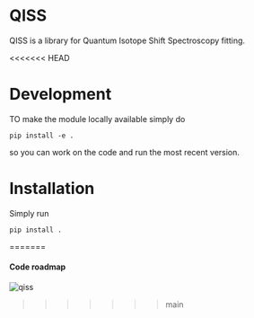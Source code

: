 # QISS

QISS is a library for Quantum Isotope Shift Spectroscopy fitting.


<<<<<<< HEAD



# Development


TO make the module locally available simply do

    pip install -e .


so you can work on the code and run the most recent version.



# Installation

Simply run

    pip install .
=======
#### Code roadmap

![qiss](https://github.com/MatteoRobbiati/QISS/assets/62071516/c19efb23-7f7f-45b0-b1c0-43af89fee8e4)
>>>>>>> main
